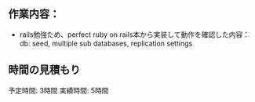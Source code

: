 ## 作業内容：
* rails勉強ため、perfect ruby on rails本から実装して動作を確認した内容：
db: seed, multiple sub databases, replication settings
## 時間の見積もり
予定時間: 3時間
実績時間: 5時間
